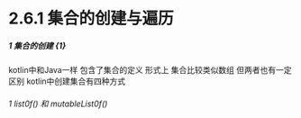 # 2.6.1 集合的创建与遍历

##### 1 集合的创建 {1}

kotlin中和Java一样 包含了集合的定义 形式上 集合比较类似数组 但两者也有一定区别 kotlin中创建集合有四种方式

###### 1 list0f() 和 mutableList0f()
